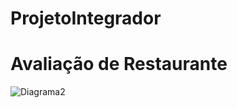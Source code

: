 # ProjetoIntegrador 
# Avaliação de Restaurante
![Diagrama2](https://github.com/user-attachments/assets/400d1ff2-d2c9-4fb7-8188-1fe0489a50cc)

